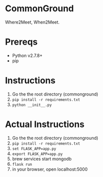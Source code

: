 # CommonGround
Where2Meet, When2Meet.

# Prereqs
- Python v2.7.8+
- pip

# Instructions
1. Go the the root directory (commonground)
2. `pip install -r requirements.txt`
3. `python __init__.py`

# Actual Instructions
1. Go the the root directory (commonground)
2. `pip install -r requirements.txt`
3. `set FLASK_APP=app.py`
4. `export FLASK_APP=app.py`
5. brew services start mongodb
5. `flask run`
6. in your browser, open localhost:5000